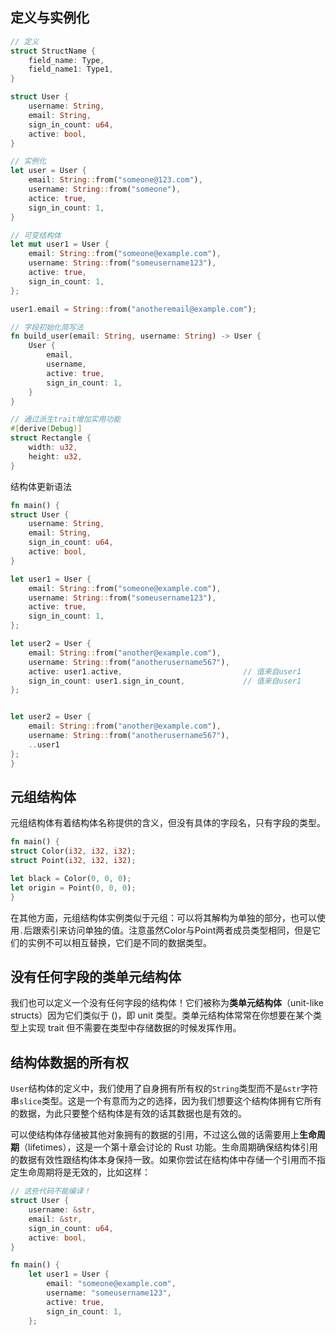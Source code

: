 ## 定义与实例化
```rust
// 定义
struct StructName {
    field_name: Type,
    field_name1: Type1,
}

struct User {
    username: String,
    email: String,
    sign_in_count: u64,
    active: bool,
}

// 实例化
let user = User {
    email: String::from("someone@123.com"),
    username: String::from("someone"),
    actice: true,
    sign_in_count: 1,
}

// 可变结构体
let mut user1 = User {
    email: String::from("someone@example.com"),
    username: String::from("someusername123"),
    active: true,
    sign_in_count: 1,
};

user1.email = String::from("anotheremail@example.com");

// 字段初始化简写法
fn build_user(email: String, username: String) -> User {
    User {
        email,
        username,
        active: true,
        sign_in_count: 1,
    }
}

// 通过派生trait增加实用功能
#[derive(Debug)]
struct Rectangle {
    width: u32,
    height: u32,
}
```

结构体更新语法
```rust
fn main() {
struct User {
    username: String,
    email: String,
    sign_in_count: u64,
    active: bool,
}

let user1 = User {
    email: String::from("someone@example.com"),
    username: String::from("someusername123"),
    active: true,
    sign_in_count: 1,
};

let user2 = User {
    email: String::from("another@example.com"),
    username: String::from("anotherusername567"),
    active: user1.active,                           // 值来自user1
    sign_in_count: user1.sign_in_count,             // 值来自user1
};


let user2 = User {
    email: String::from("another@example.com"),
    username: String::from("anotherusername567"),
    ..user1
};
}

```

## 元组结构体
元组结构体有着结构体名称提供的含义，但没有具体的字段名，只有字段的类型。

```rust
fn main() {
struct Color(i32, i32, i32);
struct Point(i32, i32, i32);

let black = Color(0, 0, 0);
let origin = Point(0, 0, 0);
}
```
在其他方面，元组结构体实例类似于元组：可以将其解构为单独的部分，也可以使用`.`后跟索引来访问单独的值。注意虽然Color与Point两者成员类型相同，但是它们的实例不可以相互替换，它们是不同的数据类型。

## 没有任何字段的类单元结构体
我们也可以定义一个没有任何字段的结构体！它们被称为**类单元结构体**（unit-like structs）因为它们类似于 ()，即 unit 类型。类单元结构体常常在你想要在某个类型上实现 trait 但不需要在类型中存储数据的时候发挥作用。

## 结构体数据的所有权
`User`结构体的定义中，我们使用了自身拥有所有权的`String`类型而不是`&str`字符串`slice`类型。这是一个有意而为之的选择，因为我们想要这个结构体拥有它所有的数据，为此只要整个结构体是有效的话其数据也是有效的。

可以使结构体存储被其他对象拥有的数据的引用，不过这么做的话需要用上**生命周期**（lifetimes），这是一个第十章会讨论的 Rust 功能。生命周期确保结构体引用的数据有效性跟结构体本身保持一致。如果你尝试在结构体中存储一个引用而不指定生命周期将是无效的，比如这样：

```rust
// 这些代码不能编译！
struct User {
    username: &str,
    email: &str,
    sign_in_count: u64,
    active: bool,
}

fn main() {
    let user1 = User {
        email: "someone@example.com",
        username: "someusername123",
        active: true,
        sign_in_count: 1,
    };
```